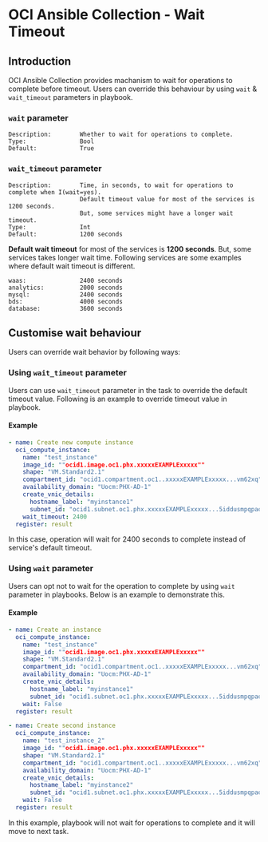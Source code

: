 # OCI Ansible Collection - Wait Timeout

## Introduction

OCI Ansible Collection provides machanism to wait for operations to complete before timeout. Users can override this behaviour by using `wait` & `wait_timeout` parameters in playbook.

### `wait` parameter

    Description:        Whether to wait for operations to complete.
    Type:               Bool
    Default:            True

### `wait_timeout` parameter

    Description:        Time, in seconds, to wait for operations to complete when I(wait=yes).
                        Default timeout value for most of the services is 1200 seconds.
                        But, some services might have a longer wait timeout.
    Type:               Int
    Default:            1200 seconds

**Default wait timeout** for most of the services is **1200 seconds**. But, some services takes longer wait time. Following services are some examples where default wait timeout is different.

    waas:               2400 seconds
    analytics:          2000 seconds
    mysql:              2400 seconds
    bds:                4000 seconds
    database:           3600 seconds

## Customise wait behaviour

Users can override wait behavior by following ways:

### Using `wait_timeout` parameter

Users can use `wait_timeout` parameter in the task to override the default timeout value. Following is an example to override timeout value in playbook.

#### Example

```yaml
- name: Create new compute instance
  oci_compute_instance:
    name: "test_instance"
    image_id: ""ocid1.image.oc1.phx.xxxxxEXAMPLExxxxx""
    shape: "VM.Standard2.1"
    compartment_id: "ocid1.compartment.oc1..xxxxxEXAMPLExxxxx...vm62xq"
    availability_domain: "Uocm:PHX-AD-1"
    create_vnic_details:
      hostname_label: "myinstance1"
      subnet_id: "ocid1.subnet.oc1.phx.xxxxxEXAMPLExxxxx...5iddusmpqpaoa"
    wait_timeout: 2400
  register: result
```

In this case, operation will wait for 2400 seconds to complete instead of service's default timeout.

### Using `wait` parameter

Users can opt not to wait for the operation to complete by using `wait` parameter in playbooks. Below is an example to demonstrate this.

#### Example

```yaml
- name: Create an instance
  oci_compute_instance:
    name: "test_instance"
    image_id: ""ocid1.image.oc1.phx.xxxxxEXAMPLExxxxx""
    shape: "VM.Standard2.1"
    compartment_id: "ocid1.compartment.oc1..xxxxxEXAMPLExxxxx...vm62xq"
    availability_domain: "Uocm:PHX-AD-1"
    create_vnic_details:
      hostname_label: "myinstance1"
      subnet_id: "ocid1.subnet.oc1.phx.xxxxxEXAMPLExxxxx...5iddusmpqpaoa"
    wait: False
  register: result

- name: Create second instance
  oci_compute_instance:
    name: "test_instance_2"
    image_id: ""ocid1.image.oc1.phx.xxxxxEXAMPLExxxxx""
    shape: "VM.Standard2.1"
    compartment_id: "ocid1.compartment.oc1..xxxxxEXAMPLExxxxx...vm62xq"
    availability_domain: "Uocm:PHX-AD-1"
    create_vnic_details:
      hostname_label: "myinstance2"
      subnet_id: "ocid1.subnet.oc1.phx.xxxxxEXAMPLExxxxx...5iddusmpqpaoa"
    wait: False
  register: result
```

In this example, playbook will not wait for operations to complete and it will move to next task.
